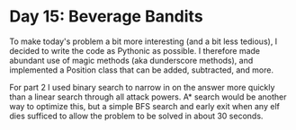 # Day 15: Beverage Bandits

To make today's problem a bit more interesting (and a bit less tedious), I decided to write the code as Pythonic as possible. I therefore made abundant use of magic methods (aka dunderscore methods), and implemented a Position class that can be added, subtracted, and more. 

For part 2 I used binary search to narrow in on the answer more quickly than a linear search through all attack powers. A* search would be another way to optimize this, but a simple BFS search and early exit when any elf dies sufficed to allow the problem to be solved in about 30 seconds.